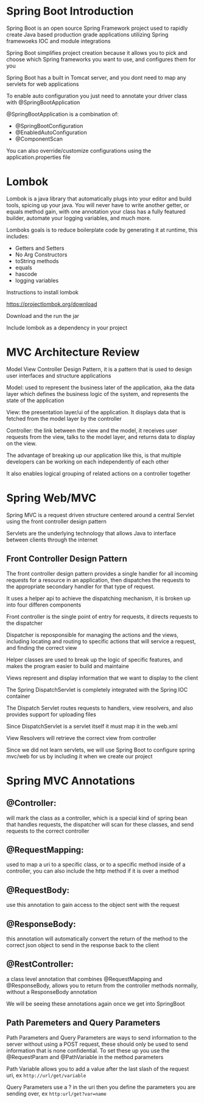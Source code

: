 # Spring Boot Introduction

Spring Boot is an open source Spring Framework project used to rapidly create Java based production grade applications utilizing Spring framewoeks IOC and module integrations

Spring Boot simplifies project creation because it allows you to pick and choose which Spring frameworks you want to use, and configures them for you

Spring Boot has a built in Tomcat server, and you dont need to map any servlets for web applications

To enable auto configuration you just need to annotate your driver class with @SpringBootApplication

@SpringBootApplication is a combination of:

-   @SpringBootConfiguration
-   @EnabledAutoConfiguration
-   @ComponentScan

You can also override/customize configurations using the application.properties file

# Lombok

Lombok is a java library that automatically plugs into your editor and build tools, spicing up your java. You will never have to write another getter, or equals method gain, with one annotation your class has a fully featured builder, automate your logging variables, and much more.

Lomboks goals is to reduce boilerplate code by generating it at runtime, this includes:

-   Getters and Setters
-   No Arg Constructors
-   toString methods
-   equals
-   hascode
-   logging variables

Instructions to install lombok

https://projectlombok.org/download

Download and the run the jar

Include lombok as a dependency in your project

# MVC Architecture Review

Model View Controller Design Pattern, it is a pattern that is used to design user interfaces and structure applications

Model: used to represent the business later of the application, aka the data layer which defines the business logic of the system, and represents the state of the application

View: the presentation layer/ui of the application. It displays data that is fetched from the model layer by the controller

Controller: the link between the view and the model, it receives user requests from the view, talks to the model layer, and returns data to display on the view.

The advantage of breaking up our application like this, is that multiple developers can be working on each independently of each other

It also enables logical grouping of related actions on a controller together

# Spring Web/MVC

Spring MVC is a request driven structure centered around a central Servlet using the front controller design pattern

Servlets are the underlying technology that allows Java to interface between clients through the internet

## Front Controller Design Pattern

The front controller design pattern provides a single handler for all incoming requests for a resource in an application, then dispatches the requests to the appropriate secondary handler for that type of request.

It uses a helper api to achieve the dispatching mechanism, it is broken up into four differen components

Front controller is the single point of entry for requests, it directs requests to the dispatcher

Dispatcher is reposponsible for managing the actions and the views, including locating and routing to specific actions that will service a request, and finding the correct view

Helper classes are used to break up the logic of specific features, and makes the program easier to build and maintaine

Views represent and display information that we want to display to the client

The Spring DispatchServlet is completely integrated with the Spring IOC container

The Dispatch Servlet routes requests to handlers, view resolvers, and also provides support for uploading files

Since DispatchServlet is a servlet itself it must map it in the web.xml

View Resolvers will retrieve the correct view from controller

Since we did not learn servlets, we will use Spring Boot to configure spring mvc/web for us by including it when we create our project

# Spring MVC Annotations

## @Controller:

will mark the class as a controller, which is a special kind of spring bean that handles requests, the dispatcher will scan for these classes, and send requests to the correct controller

## @RequestMapping:

used to map a uri to a specific class, or to a specific method inside of a controller, you can also include the http method if it is over a method

## @RequestBody:

use this annotation to gain access to the object sent with the request

## @ResponseBody:

this annotation will automatically convert the return of the method to the correct json object to send in the response back to the client

## @RestController:

a class level annotation that combines @RequestMapping and @ResponseBody, allows you to return from the controller methods normally, without a ResponseBody annotation

We will be seeing these annotations again once we get into SpringBoot

## Path Paremeters and Query Parameters

Path Parameters and Query Parameters are ways to send information to the server without using a POST request, these should only be used to send information that is none confidential. To set these up you use the @RequestParam and @PathVariable in the method parameters

Path Variable allows you to add a value after the last slash of the request uri, ex `http://url/get/variable`

Query Parameters use a ? in the uri then you define the parameters you are sending over, ex `http:url/get?var=name`